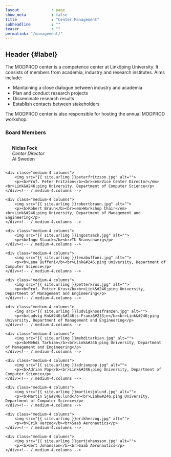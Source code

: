 ```yaml
---
layout              : page
show_meta           : false
title               : "Center Management"
subheadline         : ""
teaser              : ""
permalink: "/management/"
---
```


## Header   {#label}

The MODPROD center is a competence center at Link&#246;ping University. It consists of members from academia, industry and research institutes. Aims include:

- Maintaining a close dialogue between industry and academia
- Plan and conduct research projects
- Disseminate research results
- Establish contacts between stakeholders

The MODPROD center is also responsible for hosting the annual MODPROD workshop.

### Board Members

<!--more-->

<div class="row t30">
    <div class="medium-4 columns">
        <img src="{{ site.urlimg }}niclasfock.jpg" alt="">
        <p><b>Niclas Fock</b><br><em>Center Director</em><br>AI Sweden</p>
    </div><!-- /.medium-4.columns -->

    <div class="medium-4 columns">
        <img src="{{ site.urlimg }}peterfritzson.jpg" alt="">
        <p><b>Prof. Peter Fritzson</b><br><em>Vice Center Director</em><br>Link&#246;ping University, Department of Computer Science</p>
    </div><!-- /.medium-4.columns -->

    <div class="medium-4 columns">
        <img src="{{ site.urlimg }}robertbraun.jpg" alt="">
        <p><b>Robert Braun</b><br><em>Workshop Chair</em><br>Link&#246;ping University, Department of Management and Engineering</p>
    </div><!-- /.medium-4.columns -->
    
    <div class="medium-4 columns">
        <img src="{{ site.urlimg }}ingostaack.jpg" alt="">
        <p><b>Ingo Staack</b><br>TU Branschweig</p>
    </div><!-- /.medium-4.columns -->
    
    <div class="medium-4 columns">
        <img src="{{ site.urlimg }}lenabuffoni.jpg" alt="">
        <p><b>Lena Buffoni</b><br>Link&#246;ping University, Department of Computer Science</p>
    </div><!-- /.medium-4.columns -->
    
    <div class="medium-4 columns">
        <img src="{{ site.urlimg }}petterkrus.jpg" alt="">
        <p><b>Prof. Petter Krus</b><br>Link&#246;ping University, Department of Management and Engineering</p>
    </div><!-- /.medium-4.columns -->
    
    <div class="medium-4 columns">
        <img src="{{ site.urlimg }}ludvigknoosfranzen.jpg" alt="">
        <p><b>Ludvig Kn&#246;&#246;s-Franz&#233;n</b><br>Link&#246;ping University, Department of Management and Engineering</p>
    </div><!-- /.medium-4.columns -->
    
    <div class="medium-4 columns">
        <img src="{{ site.urlimg }}mehditarkian.jpg" alt="">
        <p><b>Mehdi Tarkian</b><br>Link&#246;ping University, Department of Management and Engineering</p>
    </div><!-- /.medium-4.columns -->    
    
    <div class="medium-4 columns">
        <img src="{{ site.urlimg }}adrianpop.jpg" alt="">
        <p><b>Adrian Pop</b><br>Link&#246;ping University, Department of Computer Science</p>
    </div><!-- /.medium-4.columns -->
    
    <div class="medium-4 columns">
        <img src="{{ site.urlimg }}martinsjolund.jpg" alt="">
        <p><b>Martin Sj&#246;lund</b><br>Link&#246;ping University, Department of Computer Science</p>
    </div><!-- /.medium-4.columns -->  

    <div class="medium-4 columns">
        <img src="{{ site.urlimg }}erikherzog.jpg" alt="">
        <p><b>Erik Herzog</b><br>Saab Aeronautics</p>
    </div><!-- /.medium-4.columns --> 
    
    <div class="medium-4 columns">
        <img src="{{ site.urlimg }}gertjohansson.jpg" alt="">
        <p><b>Gert Johansson</b><br>Saab Aeronautics</p>
    </div><!-- /.medium-4.columns --> 
</div><!-- /.row -->
